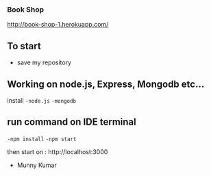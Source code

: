 ### Book Shop

http://book-shop-1.herokuapp.com/

## To start 
- save my repository

## Working on node.js, Express, Mongodb etc... 

install 
   `-node.js` 
  `-mongodb`

## run command on IDE terminal
  `-npm install`
  `-npm start` 

then start on : http://localhost:3000

- Munny Kumar
